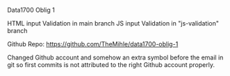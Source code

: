Data1700 Oblig 1

HTML input Validation in main branch
JS  input Validation in "js-validation" branch

Github Repo: https://github.com/TheMihle/data1700-oblig-1

Changed Github account and somehow an extra symbol before the email in git so first commits is not attributed to the 
right Github account properly.
